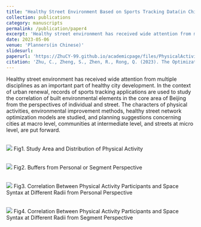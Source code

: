 ```yaml
---
title: "Healthy Street Environment Based on Sports Tracking Data(in Chinese)"
collection: publications
category: manuscripts
permalink: /publication/paper4
excerpt: 'Healthy street environment has received wide attention from multiple disciplines as an important part of healthy city development. In the context of urban renewal, records of sports tracking applications are used to study the correlation of built environmental elements in the core area of Beijing from the perspectives of individual and street. The characters of physical activities, environmental improvement methods, healthy street network optimization models are studied, and planning suggestions concerning cities at macro level, communities at intermediate level, and streets at micro level, are put forward.'
date: 2023-05-06
venue: 'Planners(in Chinese)'
slidesurl: 
paperurl: 'https://ZhuCY-99.github.io/academicpage/files/PhysicalActivity_Planners_inChinese.pdf'
citation: 'Zhu, C., Zheng, S., Zhen, R., Rong, Q. (2023). The Optimization of Healthy Street Environment Based on Sports Tracking Data: A Case Study of Beijing Core Area. Planners, 39(07), 72-79.(in Chinese)'
---
```



Healthy street environment has received wide attention from multiple disciplines as an important part of healthy city development. In the context of urban renewal, records of sports tracking applications are used to study the correlation of built environmental elements in the core area of Beijing from the perspectives of individual and street. The characters of physical activities, environmental improvement methods, healthy street network optimization models are studied, and planning suggestions concerning cities at macro level, communities at intermediate level, and streets at micro level, are put forward.

<br/><img src='https://brainpower233.github.io/academicpage///images/paper4Fig1.jpg'>
Fig1. Study Area and Distribution of Physical Activity

<br/><img src='https://brainpower233.github.io/academicpage///images/paper4Fig2.jpg'>
Fig2. Buffers from Personal or Segment Perspective

<br/><img src='https://brainpower233.github.io/academicpage///images/paper4Fig3.jpg'>
Fig3. Correlation Between Physical Activity Participants and Space Syntax at Different Radii from Personal Perspective

<br/><img src='https://brainpower233.github.io/academicpage///images/paper4Fig4.jpg'>
Fig4. Correlation Between Physical Activity Participants and Space Syntax at Different Radii from Segment Perspective
